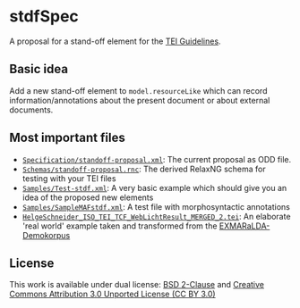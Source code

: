 stdfSpec
===========

A proposal for a stand-off element for the [TEI Guidelines](http://www.tei-c.org/Guidelines/).

Basic idea
----------
Add a new stand-off element to `model.resourceLike` which can record information/annotations about the present document or about external documents. 


Most important files
--------------------
* [`Specification/standoff-proposal.xml`](https://github.com/laurentromary/stdfSpec/blob/master/Specification/standoff-proposal.xml): 	The current proposal as ODD file. 
* [`Schemas/standoff-proposal.rnc`](https://github.com/laurentromary/stdfSpec/blob/master/Schemas/standoff-proposal.rnc):	The derived RelaxNG schema for testing with your TEI files 
* [`Samples/Test-stdf.xml`](https://github.com/laurentromary/stdfSpec/blob/master/Samples/Test-stdf.xml): A very basic example which should give you an idea of the proposed new elements
* [`Samples/SampleMAFstdf.xml`](https://github.com/laurentromary/stdfSpec/blob/master/Samples/SampleMAFstdf.xml): A test file with morphosyntactic annotations
* [`HelgeSchneider_ISO_TEI_TCF_WebLichtResult_MERGED_2.tei`](https://github.com/laurentromary/stdfSpec/blob/master/Samples/TEISpeech-stdf/HelgeSchneider_ISO_TEI_TCF_WebLichtResult_MERGED_2.tei): An elaborate 'real world' example taken and transformed from the [EXMARaLDA-Demokorpus](http://www.exmaralda.org/corpora/demokorpus.html)


License
-------

This work is available under dual license: [BSD 2-Clause](http://opensource.org/licenses/BSD-2-Clause) and [Creative Commons Attribution 3.0 Unported License (CC BY 3.0)](http://creativecommons.org/licenses/by/3.0/)
